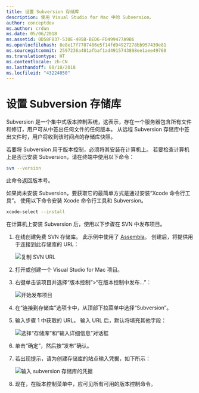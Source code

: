 ```yaml
---
title: 设置 Subversion 存储库
description: 使用 Visual Studio for Mac 中的 Subversion。
author: conceptdev
ms.author: crdun
ms.date: 05/06/2018
ms.assetid: 0D58FB37-530E-495B-BED6-FD499477A9B6
ms.openlocfilehash: 8e8e17f7787486e5f14fd94927278bb957439e81
ms.sourcegitcommit: 2597236a481afbaf1ad4915743898ee1aee49760
ms.translationtype: HT
ms.contentlocale: zh-CN
ms.lasthandoff: 08/10/2018
ms.locfileid: "43224050"
---
```

# <a name="setting-up-a-subversion-repository"></a>设置 Subversion 存储库

Subversion 是一个集中式版本控制系统，这表示，存在一个服务器包含所有文件和修订，用户可从中签出任何文件的任何版本。 从远程 Subversion 存储库中签出文件时，用户将收到该时间点的存储库快照。

若要将 Subversion 用于版本控制，必须将其安装在计算机上。 若要检查计算机上是否已安装 Subversion，请在终端中使用以下命令：

```bash
svn --version
```

此命令返回版本号。

如果尚未安装 Subversion，要获取它的最简单方式是通过安装“Xcode 命令行工具”。 使用以下命令安装 Xcode 命令行工具和 Subversion。

```bash
xcode-select --install
```

在计算机上安装 Subversion 后，使用以下步骤在 SVN 中发布项目。

1. 在线创建免费 SVN 存储库。 此示例中使用了 [Assembla](https://app.assembla.com/)。 创建后，将提供用于连接到此存储库的 URL： 

    ![复制 SVN URL](media/version-control-subversion1-sml.png)

2. 打开或创建一个 Visual Studio for Mac 项目。

3. 右键单击该项目并选择“版本控制”>“在版本控制中发布...”： 

    ![开始发布项目](media/version-control-subversion2.png)

4. 在“连接到存储库”选项卡中，从顶部下拉菜单中选择“Subversion”。

5. 输入步骤 1 中获取的 URL。 输入 URL 后，默认将填充其他字段： 

    ![选择“存储库”和“输入详细信息”对话框](media/version-control-subversion3.png)

7. 单击“确定”，然后按“发布”确认。

7. 若出现提示，请为创建存储库的站点输入凭据，如下所示：

    ![输入 subversion 存储库的凭据](media/version-control-subversion5.png)

8.  现在，在版本控制菜单中，应可见所有可用的版本控制命令。

